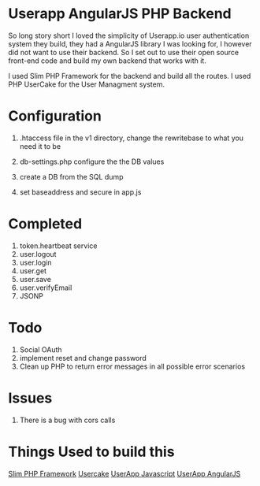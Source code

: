 Userapp AngularJS PHP Backend
=====

So long story short I loved the simplicity of Userapp.io user authentication system they build, they had a AngularJS
library I was looking for, I however did not want to use their backend. So I set out to use their open source front-end code 
and build my own backend that works with it. 

I used Slim PHP Framework for the backend and build all the routes. I used PHP UserCake for the User Managment system. 

Configuration
=============

1. .htaccess file in the v1 directory, change the rewritebase to what you need it to be

2. db-settings.php configure the the DB values 

3. create a DB from the SQL dump 

4. set baseaddress and secure in app.js


Completed 
=============
1. token.heartbeat service 
2. user.logout
3. user.login
4. user.get
5. user.save
6. user.verifyEmail
7. JSONP

Todo
=============
1. Social OAuth 
2. implement reset and change password
3. Clean up PHP to return error messages in all possible error scenarios


Issues
=============
1. There is a bug with cors calls


Things Used to build this
=======================================

[Slim PHP Framework](http://www.slimframework.com/)
[Usercake](http://usercake.com/)
[UserApp Javascript](https://github.com/userapp-io/userapp-javascript)
[UserApp AngularJS](https://github.com/userapp-io/userapp-angular)